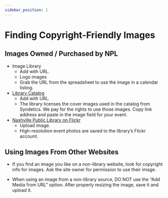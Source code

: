 ```yaml
---
sidebar_position: 1
---
```


# Finding Copyright-Friendly Images

## Images Owned / Purchased by NPL

-	Image Library
    - Add with URL.
    - Logo images
    - Grab the URL from the spreadsheet to use the image in a calendar listing.
-	[Library Catalog](http://catalog.library.nashville.org)
    - Add with URL.
    - The library licenses the cover images used in the catalog from Syndetics. We pay for the rights to use those images. Copy link address and paste in the image field for your event.
-	[Nashville Public Library on Flickr](http://www.flickr.com/photos/nashvillepubliclibrary)
    - Upload image.
    - High-resolution event photos are saved to the library’s Flickr account.

## Using Images From Other Websites

- If you find an image you like on a non-library website, look for copyright info for images. Ask the site owner for permission to use their image.

- When using an image from a non-library source, DO NOT use the “Add Media from URL” option. After properly resizing the image, save it and upload it.
